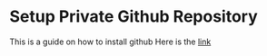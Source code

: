 # Setup Private Github Repository
This is a guide on how to install github 
Here is the [link]( ./instructions.md)
